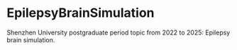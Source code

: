 # EpilepsyBrainSimulation
Shenzhen University postgraduate period topic from 2022 to 2025: Epilepsy brain simulation.
